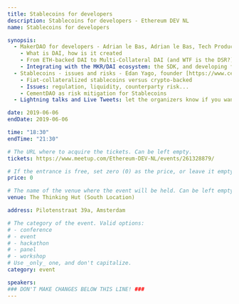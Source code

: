 ```yaml
---
title: Stablecoins for developers
description: Stablecoins for developers - Ethereum DEV NL
name: Stablecoins for developers

synopsis:
  - MakerDAO for developers - Adrian le Bas, Adrian le Bas, Tech Product Owner at [https://makerdao.com](https://makerdao.com)
    - What is DAI, how is it created
    - From ETH-backed DAI to Multi-Collateral DAI (and WTF is the DSR?)
    - Integrating with the MKR/DAI ecosystem: the SDK, and developing for MCD (testnets)
  - Stablecoins - issues and risks - Edan Yago, founder [https://www.cementdao.com/](https://www.cementdao.com/)
    - Fiat-collateralized stablecoins versus crypto-backed
    - Issues: regulation, liquidity, counterparty risk...
    - CementDAO as risk mitigation for Stablecoins
  - Lightning talks and Live Tweets: let the organizers know if you want to present your project or idea (slides are optional)

date: 2019-06-06
endDate: 2019-06-06

time: "18:30"
endTime: "21:30"

# The URL where to acquire the tickets. Can be left empty.
tickets: https://www.meetup.com/Ethereum-DEV-NL/events/261328879/

# If the entrance is free, set zero (0) as the price, or leave it empty.
price: 0

# The name of the venue where the event will be held. Can be left empty.
venue: The Thinking Hut (South Location)

address: Pilotenstraat 39a, Amsterdam

# The category of the event. Valid options:
# - conference
# - event
# - hackathon
# - panel
# - workshop
# Use _only_ one, and don't capitalize.
category: event

speakers:
### DON'T MAKE CHANGES BELOW THIS LINE! ###
---
```


<!-- ### DON'T MAKE CHANGES BELOW THIS LINE! ### -->

<Event-Content/>
